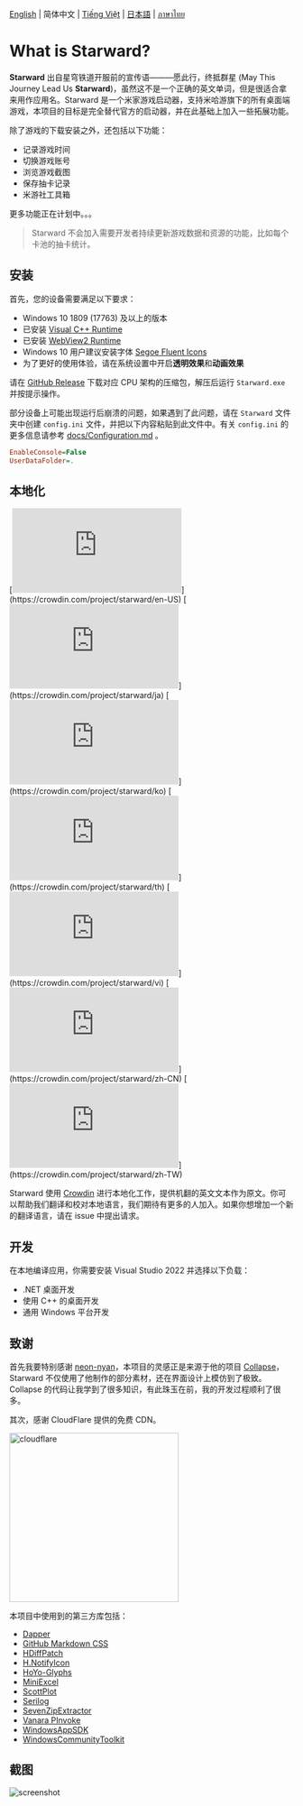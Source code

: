 [English](../README.md) | 简体中文 | [Tiếng Việt](./docs/README.vi-VN.md) | [日本語](./docs/README.ja-JP.md) | [ภาษาไทย](./docs/README.th-TH.md)

# What is Starward?

**Starward** 出自星穹铁道开服前的宣传语———愿此行，终抵群星 (May This Journey Lead Us **Starward**)，虽然这不是一个正确的英文单词，但是很适合拿来用作应用名。Starward 是一个米家游戏启动器，支持米哈游旗下的所有桌面端游戏，本项目的目标是完全替代官方的启动器，并在此基础上加入一些拓展功能。

除了游戏的下载安装之外，还包括以下功能：

-  记录游戏时间
-  切换游戏账号
-  浏览游戏截图
-  保存抽卡记录
-  米游社工具箱

更多功能正在计划中。。。

> Starward 不会加入需要开发者持续更新游戏数据和资源的功能，比如每个卡池的抽卡统计。

## 安装

首先，您的设备需要满足以下要求：

- Windows 10 1809 (17763) 及以上的版本
- 已安装 [Visual C++ Runtime](https://learn.microsoft.com/cpp/windows/latest-supported-vc-redist)
- 已安装 [WebView2 Runtime](https://developer.microsoft.com/microsoft-edge/webview2)
- Windows 10 用户建议安装字体 [Segoe Fluent Icons](https://aka.ms/SegoeFluentIcons)
- 为了更好的使用体验，请在系统设置中开启**透明效果**和**动画效果**

请在 [GitHub Release](https://github.com/Scighost/Starward/releases) 下载对应 CPU 架构的压缩包，解压后运行 `Starward.exe` 并按提示操作。

部分设备上可能出现运行后崩溃的问题，如果遇到了此问题，请在 `Starward` 文件夹中创建 `config.ini` 文件，并把以下内容粘贴到此文件中。有关 `config.ini` 的更多信息请参考 [docs/Configuration.md](./Configuration.zh-CN.md) 。

``` ini
EnableConsole=False
UserDataFolder=.
```


## 本地化

[![en-US translation](https://img.shields.io/badge/dynamic/json?color=blue&label=en-US&style=flat&logo=crowdin&query=%24.progress[?(@.data.languageId==%27en-US%27)].data.translationProgress&url=https%3A%2F%2Fbadges.awesome-crowdin.com%2Fstats-15878835-595799.json)](https://crowdin.com/project/starward/en-US)
[![ja-JP translation](https://img.shields.io/badge/dynamic/json?color=blue&label=ja-JP&style=flat&logo=crowdin&query=%24.progress[?(@.data.languageId==%27ja%27)].data.translationProgress&url=https%3A%2F%2Fbadges.awesome-crowdin.com%2Fstats-15878835-595799.json)](https://crowdin.com/project/starward/ja)
[![ko-KR translation](https://img.shields.io/badge/dynamic/json?color=blue&label=ko-KR&style=flat&logo=crowdin&query=%24.progress[?(@.data.languageId==%27ko%27)].data.translationProgress&url=https%3A%2F%2Fbadges.awesome-crowdin.com%2Fstats-15878835-595799.json)](https://crowdin.com/project/starward/ko)
[![th-TH translation](https://img.shields.io/badge/dynamic/json?color=blue&label=th-TH&style=flat&logo=crowdin&query=%24.progress[?(@.data.languageId==%27th%27)].data.translationProgress&url=https%3A%2F%2Fbadges.awesome-crowdin.com%2Fstats-15878835-595799.json)](https://crowdin.com/project/starward/th)
[![vi-VN translation](https://img.shields.io/badge/dynamic/json?color=blue&label=vi-VN&style=flat&logo=crowdin&query=%24.progress[?(@.data.languageId==%27vi%27)].data.translationProgress&url=https%3A%2F%2Fbadges.awesome-crowdin.com%2Fstats-15878835-595799.json)](https://crowdin.com/project/starward/vi)
[![zh-CN translation](https://img.shields.io/badge/dynamic/json?color=blue&label=zh-CN&style=flat&logo=crowdin&query=%24.progress[?(@.data.languageId==%27zh-CN%27)].data.translationProgress&url=https%3A%2F%2Fbadges.awesome-crowdin.com%2Fstats-15878835-595799.json)](https://crowdin.com/project/starward/zh-CN)
[![zh-TW translation](https://img.shields.io/badge/dynamic/json?color=blue&label=zh-TW&style=flat&logo=crowdin&query=%24.progress[?(@.data.languageId==%27zh-TW%27)].data.translationProgress&url=https%3A%2F%2Fbadges.awesome-crowdin.com%2Fstats-15878835-595799.json)](https://crowdin.com/project/starward/zh-TW)

Starward 使用 [Crowdin](https://crowdin.com/project/starward) 进行本地化工作，提供机翻的英文文本作为原文。你可以帮助我们翻译和校对本地语言，我们期待有更多的人加入。如果你想增加一个新的翻译语言，请在 issue 中提出请求。

## 开发

在本地编译应用，你需要安装 Visual Studio 2022 并选择以下负载：

-  .NET 桌面开发
-  使用 C++ 的桌面开发
-  通用 Windows 平台开发

## 致谢

首先我要特别感谢 [neon-nyan](https://github.com/neon-nyan)，本项目的灵感正是来源于他的项目 [Collapse](https://github.com/neon-nyan/Collapse)，Starward 不仅使用了他制作的部分素材，还在界面设计上模仿到了极致。Collapse 的代码让我学到了很多知识，有此珠玉在前，我的开发过程顺利了很多。

其次，感谢 CloudFlare 提供的免费 CDN。

<img alt="cloudflare" width="300px" src="https://user-images.githubusercontent.com/61003590/246605903-f19b5ae7-33f8-41ac-8130-6d0069fde27a.png" />

本项目中使用到的第三方库包括：

-  [Dapper](https://github.com/DapperLib/Dapper)
-  [GitHub Markdown CSS](https://github.com/sindresorhus/github-markdown-css)
-  [HDiffPatch](https://github.com/sisong/HDiffPatch)
-  [H.NotifyIcon](https://github.com/HavenDV/H.NotifyIcon)
-  [HoYo-Glyphs](https://github.com/SpeedyOrc-C/HoYo-Glyphs)
-  [MiniExcel](https://github.com/mini-software/MiniExcel)
-  [ScottPlot](https://github.com/ScottPlot/ScottPlot)
-  [Serilog](https://github.com/serilog/serilog)
-  [SevenZipExtractor](https://github.com/adoconnection/SevenZipExtractor)
-  [Vanara PInvoke](https://github.com/dahall/Vanara)
-  [WindowsAppSDK](https://github.com/microsoft/WindowsAppSDK)
-  [WindowsCommunityToolkit](https://github.com/CommunityToolkit/WindowsCommunityToolkit)

## 截图

![screenshot](https://user-images.githubusercontent.com/61003590/246605666-56adfd7f-0e5f-471b-beeb-f6ec4430f89b.png)
